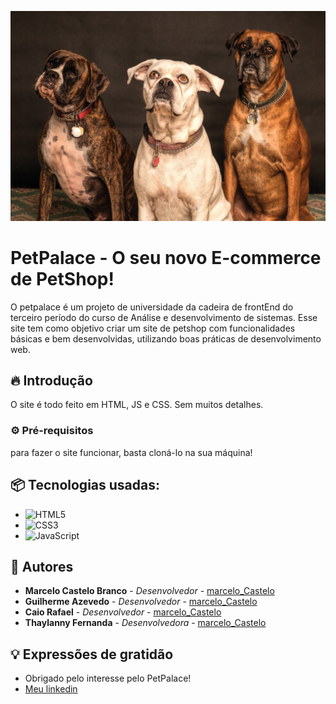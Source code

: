 ![Imagem_Cachorro](./assets/images/backgroundDog.jpg)

# PetPalace - O seu novo E-commerce de PetShop!

O petpalace é um projeto de universidade da cadeira de frontEnd do terceiro período do curso de Análise e desenvolvimento de sistemas. Esse site tem como objetivo criar um site de petshop com funcionalidades básicas e bem desenvolvidas, utilizando boas práticas de desenvolvimento web.

## 🔥 Introdução

O site é todo feito em HTML, JS e CSS. Sem muitos detalhes.

### ⚙️ Pré-requisitos

para fazer o site funcionar, basta cloná-lo na sua máquina!

## 📦 Tecnologias usadas:
* ![HTML5](https://img.shields.io/badge/html5-%23E34F26.svg?style=for-the-badge&logo=html5&logoColor=white)
* ![CSS3](https://img.shields.io/badge/css3-%231572B6.svg?style=for-the-badge&logo=css3&logoColor=white)
* ![JavaScript](https://img.shields.io/badge/javascript-%23323330.svg?style=for-the-badge&logo=javascript&logoColor=%23F7DF1E)


## 👷 Autores

* **Marcelo Castelo Branco** - *Desenvolvedor* - [marcelo_Castelo](https://github.com/MarceloCastelo)
* **Guilherme Azevedo** - *Desenvolvedor* - [marcelo_Castelo](https://github.com/Guilhermeazevedo1)
* **Caio Rafael** - *Desenvolvedor* - [marcelo_Castelo](https://github.com/Caio-Rafael)
* **Thaylanny Fernanda** - *Desenvolvedora* - [marcelo_Castelo](https://github.com/Thaylanny)


## 💡 Expressões de gratidão

* Obrigado pelo interesse pelo PetPalace!
* [Meu linkedin](https://www.linkedin.com/in/guilherme-azevedo-dev/)

